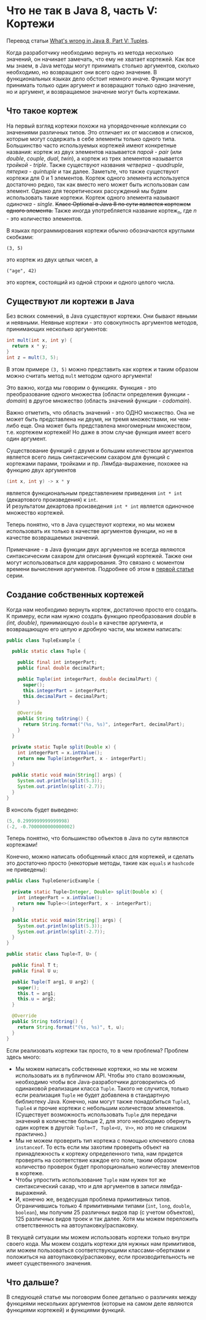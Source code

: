 # Что не так в Java 8, часть V: Кортежи #

Перевод статьи [What's wrong in Java 8, Part V: Tuples][OriginalLink].

Когда разработчику необходимо вернуть из метода несколько значений, он начинает замечать, что
ему не хватает кортежей.
Как все мы знаем, в Java методы могут принимать столько аргументов, сколько необходимо, но 
возвращают они всего одно значение.
В функциональных языках дело обстоит немного иначе.
Функции могут принимать только один аргумент и возвращают только одно значение, но и аргумент, 
и возвращаемое значение могут быть кортежами.


## Что такое кортеж ##

На первый взгляд кортежи похожи на упорядоченные коллекции со значениями различных типов.
Это отличает их от массивов и списков, которые могут содержать в себе элементы только одного типа.
Большинство часто используемых кортежей имеют конкретные названия:
кортеж из двух элементов называется _парой_ - _pair_ (или _double_, _couple_, _dual_, _twin_), 
а кортеж из трех элементов называется _тройкой_ - _triple_.
Также существуют названия _четверка_ - _quadruple_, _пятерка_ - _quintuple_ и так далее.
Заметьте, что также существуют кортежи для 0 и 1 элементов.
Кортеж одного элемента используется достаточно редко, так как вместо него может быть использован
сам элемент.
Однако для теоретических рассуждений мы будем использовать такие кортежи.
Кортеж одного элемента называют _одиночка_ - _single_.
~~Класс Optional в Java 8 по сути является кортежем одного элемента.~~
Также иногда употребляется название кортеж<sub>n</sub>, где _n_ - это количество элементов.

В языках программирования кортежи обычно обозначаются круглыми скобками:
```
(3, 5)
```
это кортеж из двух целых чисел, а
```
("age", 42)
```
это кортеж, состоящий из одной строки и одного целого числа.


## Существуют ли кортежи в Java ##

Без всяких сомнений, в Java существуют кортежи.
Они бывают явными и неявными.
Неявные кортежи - это совокупность аргументов методов, принимающих несколько аргументов:
```java
int mult(int x, int y) {
  return x * y;
}
int z = mult(3, 5);
``` 
В этом примере `(3, 5)` можно представить как кортеж и таким образом можно считать метод `mult` 
методом одного аргумента!

Это важно, когда мы говорим о функциях.
Функция - это преобразование одного множества (области определения функции - _domain_) 
в другое множество (область значений функции - _codomain_).

Важно отметить, что область значений - это ОДНО множество. 
Она не может быть представлена ни двумя, ни тремя множествами, ни чем-либо еще.
Она может быть представлена многомерным множеством, т.е. кортежем кортежей!
Но даже в этом случае функция имеет всего один аргумент.

Существование функций с двумя и большим количеством аргументов является всего лишь синтаксическим 
сахаром для функций с кортежами парами, тройками и пр.
Лямбда-выражение, похожее на функцию двух аргументов
```java
(int x, int y) -> x * y
``` 
является функциональным представлением приведения `int * int` (декартового произведения) к `int`.   
И результатом декартова произведения `int * int` является одиночное множество кортежей.

Теперь понятно, что в Java существуют кортежи, но мы можем использовать их только в качестве 
аргументов функции, но не в качестве возвращаемых значений.

Примечание - в Java функции двух аргументов не всегда являются синтаксическим сахаром 
для описания функций кортежей.
Также они могут использоваться для каррирования.
Это связано с моментом времени вычисления аргументов.
Подробнее об этом в [первой статье][Wrong-1-Ru] серии.


## Создание собственных кортежей ##

Когда нам необходимо вернуть кортеж, достаточно просто его создать.
К примеру, если нам нужно создать функцию преобразования _double_ в _(int, double)_, принимающую
`double` в качестве аргумента, и возвращающую его целую и дробную части, мы можем написать:
```java
public class TupleExample {

  public static class Tuple {

    public final int integerPart;
    public final double decimalPart;

    public Tuple(int integerPart, double decimalPart) {
      super();
      this.integerPart = integerPart;
      this.decimalPart = decimalPart;
    }

    @Override
    public String toString() {
      return String.format("(%s, %s)", integerPart, decimalPart);
    }
  }

  private static Tuple split(Double x) {
    int integerPart = x.intValue();
    return new Tuple(integerPart, x - integerPart);
  }

  public static void main(String[] args) {
    System.out.println(split(5.3));
    System.out.println(split(-2.7));
  }
}
```
В консоль будет выведено:
```java
(5, 0.2999999999999998)
(-2, -0.7000000000000002)
```
Теперь понятно, что большинство объектов в Java по сути являются кортежами!

Конечно, можно написать обобщенный класс для кортежей, и сделать это достаточно просто 
(некоторые методы, такие как `equals` и `hashcode` не приведены):
```java
public class TupleGenericExample {

  private static Tuple<Integer, Double> split(Double x) {
    int integerPart = x.intValue();
    return new Tuple<>(integerPart, x - integerPart);
  }

  public static void main(String[] args) {
    System.out.println(split(5.3));
    System.out.println(split(-2.7));
  }
}

public static class Tuple<T, U> {

  public final T t;
  public final U u;

  public Tuple(T arg1, U arg2) {
    super();
    this.t = arg1;
    this.u = arg2;
  }

  @Override
  public String toString() {
    return String.format("(%s, %s)", t, u);
  }
}
```
Если реализовать кортежи так просто, то в чем проблема?
Проблем здесь много:
- Мы можем написать собственные кортежи, но мы не можем использовать их в публичном API.
Чтобы это стало возможным, необходимо чтобы все Java-разработчики договорились об одинаковой 
реализации класса `Tuple`.
Такого не случится, только если реализация `Tuple` не будет добавлена в стандартную библиотеку Java.
Конечно, нам могут также понадобиться `Tuple3`, `Tuple4` и прочие кортежи с небольшим количеством
элементов.
(Существует возможность использовать `Tuple` для передачи значений в количестве больше 2, для
этого необходимо обернуть один кортеж в другой: `Tuple<T, Tuple<U, V>>`, но это не слишком
практично.)
- Мы не можем проверить тип кортежа с помощью ключевого слова `instanceof`.
То есть если мы захотим проверить объект на принадлежность к кортежу определенного типа,
нам придется проверять на соответствие каждое его поле, таким образом количество проверок будет
пропорционально количеству элементов в кортеже.
- Чтобы упростить использование `Tuple` нам нужен тот же синтаксический сахар, что и 
для аргументов в записи лямбда-выражений.
- И, конечно же, вездесущая проблема примитивных типов.
Ограничившись только 4 примитивными типами (`int`, `long`, `double`, `boolean`), мы получим
25 различных видов пар (с учетом объектов), 125 различных видов троек и так далее.
Хотя мы можем переложить ответственность на автоупаковку/распаковку.

В текущей ситуации мы можем использовать кортежи только внутри своего кода.
Мы можем создать кортежи для нужных нам примитивов, или можем пользоваться соответствующими 
классами-обертками и положиться на автоупаковку/распаковку, если производительность не
имеет существенного значения.

## Что дальше? ##

В следующей статье мы поговорим более детально о различиях между функциями нескольких аргументов
(которые на самом деле являются функциями кортежей) и функциями функций.


[OriginalLink]: https://dzone.com/articles/whats-wrong-java-8-part-v
[Wrong-1-Ru]: Wrong_in_Java_8_Part_1.md
